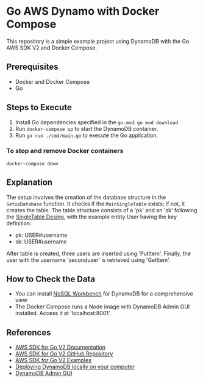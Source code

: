 # Go AWS Dynamo with Docker Compose

This repository is a simple example project using DynamoDB with the Go AWS SDK V2 and Docker Compose.

## Prerequisites
- Docker and Docker Compose
- Go

## Steps to Execute
1. Install Go dependencies specified in the `go.mod`: `go mod download`
2. Run `docker-compose up` to start the DynamoDB container.
3. Run `go run ./cmd/main.go` to execute the Go application.

### To stop and remove Docker containers
`docker-compose down`

## Explanation
The setup involves the creation of the database structure in the `SetupDatabase` function. It checks if the `MainSingleTable` exists; if not, it creates the table. The table structure consists of a 'pk' and an 'sk' following the [SingleTable Desing](https://www.alexdebrie.com/posts/dynamodb-single-table/), with the example entity User having the key definition:
- pk: USER#username
- sk: USER#username

After table is created, three users are inserted using 'PutItem'. Finally, the user with the username 'seconduser' is retrieved using 'GetItem'.

## How to Check the Data
- You can install [NoSQL Workbench](https://docs.aws.amazon.com/amazondynamodb/latest/developerguide/workbench.html) for DynamoDB for a comprehensive view.
- The Docker Compose runs a Node image with DynamoDB Admin GUI installed. Access it at 'localhost:8001'.

## References
- [AWS SDK for Go V2 Documentation](https://aws.github.io/aws-sdk-go-v2/docs/)
- [AWS SDK for Go V2 GitHub Repository](https://github.com/aws/aws-sdk-go-v2)
- [AWS SDK for Go V2 Examples](https://github.com/awsdocs/aws-doc-sdk-examples/tree/main/gov2/dynamodb)
- [Deploying DynamoDB locally on your computer](https://docs.aws.amazon.com/amazondynamodb/latest/developerguide/DynamoDBLocal.DownloadingAndRunning.html)
- [DynamoDB Admin GUI](https://github.com/aaronshaf/dynamodb-admin)